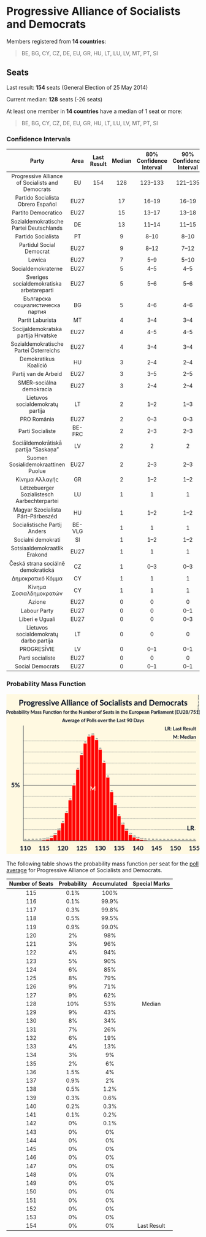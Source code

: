 # Progressive Alliance of Socialists and Democrats

Members registered from **14 countries**:

> BE, BG, CY, CZ, DE, EU, GR, HU, LT, LU, LV, MT, PT, SI

## Seats

Last result: **154** seats (General Election of 25 May 2014)

Current median: **128** seats (-26 seats)

At least one member in **14 countries** have a median of 1 seat or more:

> BE, BG, CY, CZ, DE, EU, GR, HU, LT, LU, LV, MT, PT, SI

### Confidence Intervals

| Party | Area | Last Result | Median | 80% Confidence Interval | 90% Confidence Interval | 95% Confidence Interval | 99% Confidence Interval |
|:-----:|:----:|:-----------:|:------:|:-----------------------:|:-----------------------:|:-----------------------:|:-----------------------:|
| Progressive Alliance of Socialists and Democrats | EU | 154 | 128 | 123–133 | 121–135 | 120–136 | 118–139 |
| Partido Socialista Obrero Español | EU27 | | 17 | 16–19 | 16–19 | 15–19 | 14–20 |
| Partito Democratico | EU27 | | 15 | 13–17 | 13–18 | 12–18 | 12–19 |
| Sozialdemokratische Partei Deutschlands | DE | | 13 | 11–14 | 11–15 | 10–15 | 10–16 |
| Partido Socialista | PT | | 9 | 8–10 | 8–10 | 7–10 | 7–10 |
| Partidul Social Democrat | EU27 | | 9 | 8–12 | 7–12 | 7–13 | 7–13 |
| Lewica | EU27 | | 7 | 5–9 | 5–10 | 5–10 | 5–11 |
| Socialdemokraterne | EU27 | | 5 | 4–5 | 4–5 | 4–5 | 4–5 |
| Sveriges socialdemokratiska arbetareparti | EU27 | | 5 | 5–6 | 5–6 | 4–6 | 4–6 |
| Българска социалистическа партия | BG | | 5 | 4–6 | 4–6 | 4–6 | 4–6 |
| Partit Laburista | MT | | 4 | 3–4 | 3–4 | 3–4 | 3–4 |
| Socijaldemokratska partija Hrvatske | EU27 | | 4 | 4–5 | 4–5 | 3–5 | 3–5 |
| Sozialdemokratische Partei Österreichs | EU27 | | 4 | 3–4 | 3–4 | 3–4 | 3–4 |
| Demokratikus Koalíció | HU | | 3 | 2–4 | 2–4 | 2–4 | 2–4 |
| Partij van de Arbeid | EU27 | | 3 | 3–5 | 2–5 | 2–5 | 2–5 |
| SMER–sociálna demokracia | EU27 | | 3 | 2–4 | 2–4 | 2–4 | 2–4 |
| Lietuvos socialdemokratų partija | LT | | 2 | 1–2 | 1–3 | 1–3 | 1–3 |
| PRO România | EU27 | | 2 | 0–3 | 0–3 | 0–4 | 0–4 |
| Parti Socialiste | BE-FRC | | 2 | 2–3 | 2–3 | 2–3 | 2–3 |
| Sociāldemokrātiskā partija “Saskaņa” | LV | | 2 | 2 | 2 | 2 | 1–2 |
| Suomen Sosialidemokraattinen Puolue | EU27 | | 2 | 2–3 | 2–3 | 2–3 | 2–3 |
| Κίνημα Αλλαγής | GR | | 2 | 1–2 | 1–2 | 1–2 | 1–2 |
| Lëtzebuerger Sozialistesch Aarbechterpartei | LU | | 1 | 1 | 1 | 1 | 1 |
| Magyar Szocialista Párt–Párbeszéd | HU | | 1 | 1–2 | 1–2 | 1–2 | 1–3 |
| Socialistische Partij Anders | BE-VLG | | 1 | 1 | 1 | 1 | 1 |
| Socialni demokrati | SI | | 1 | 1–2 | 1–2 | 1–2 | 1–2 |
| Sotsiaaldemokraatlik Erakond | EU27 | | 1 | 1 | 1 | 0–1 | 0–1 |
| Česká strana sociálně demokratická | CZ | | 1 | 0–3 | 0–3 | 0–3 | 0–3 |
| Δημοκρατικό Κόμμα | CY | | 1 | 1 | 1 | 1 | 1 |
| Κίνημα Σοσιαλδημοκρατών | CY | | 1 | 1 | 1 | 1 | 1 |
| Azione | EU27 | | 0 | 0 | 0 | 0–3 | 0–4 |
| Labour Party | EU27 | | 0 | 0 | 0–1 | 0–1 | 0–1 |
| Liberi e Uguali | EU27 | | 0 | 0 | 0–3 | 0–4 | 0–4 |
| Lietuvos socialdemokratų darbo partija | LT | | 0 | 0 | 0 | 0 | 0–1 |
| PROGRESĪVIE | LV | | 0 | 0–1 | 0–1 | 0–1 | 0–1 |
| Parti socialiste | EU27 | | 0 | 0 | 0 | 0 | 0 |
| Social Democrats | EU27 | | 0 | 0–1 | 0–1 | 0–1 | 0–1 |

### Probability Mass Function

![Graph with seats probability mass function not yet produced](average-2019-12-31-seats-pmf-progressiveallianceofsocialistsanddemocrats.png "Seats Probability Mass Function")

The following table shows the probability mass function per seat for the [poll average](average-2019-12-31.html) for Progressive Alliance of Socialists and Democrats.

| Number of Seats | Probability | Accumulated | Special Marks |
|:---------------:|:-----------:|:-----------:|:-------------:|
| 115 | 0.1% | 100% |  |
| 116 | 0.1% | 99.9% |  |
| 117 | 0.3% | 99.8% |  |
| 118 | 0.5% | 99.5% |  |
| 119 | 0.9% | 99.0% |  |
| 120 | 2% | 98% |  |
| 121 | 3% | 96% |  |
| 122 | 4% | 94% |  |
| 123 | 5% | 90% |  |
| 124 | 6% | 85% |  |
| 125 | 8% | 79% |  |
| 126 | 9% | 71% |  |
| 127 | 9% | 62% |  |
| 128 | 10% | 53% | Median |
| 129 | 9% | 43% |  |
| 130 | 8% | 34% |  |
| 131 | 7% | 26% |  |
| 132 | 6% | 19% |  |
| 133 | 4% | 13% |  |
| 134 | 3% | 9% |  |
| 135 | 2% | 6% |  |
| 136 | 1.5% | 4% |  |
| 137 | 0.9% | 2% |  |
| 138 | 0.5% | 1.2% |  |
| 139 | 0.3% | 0.6% |  |
| 140 | 0.2% | 0.3% |  |
| 141 | 0.1% | 0.2% |  |
| 142 | 0% | 0.1% |  |
| 143 | 0% | 0% |  |
| 144 | 0% | 0% |  |
| 145 | 0% | 0% |  |
| 146 | 0% | 0% |  |
| 147 | 0% | 0% |  |
| 148 | 0% | 0% |  |
| 149 | 0% | 0% |  |
| 150 | 0% | 0% |  |
| 151 | 0% | 0% |  |
| 152 | 0% | 0% |  |
| 153 | 0% | 0% |  |
| 154 | 0% | 0% | Last Result |


